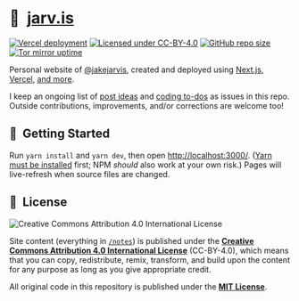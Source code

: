# 🏡&nbsp;&nbsp;[jarv.is](https://jarv.is/)

[![Vercel deployment](https://img.shields.io/github/deployments/jakejarvis/jarv.is/production?label=vercel&logo=vercel&logoColor=white)](https://vercel.com/deployments/jarv.is)
[![Licensed under CC-BY-4.0](https://img.shields.io/badge/license-CC--BY--4.0-fb7828?logo=creative-commons&logoColor=white)](https://creativecommons.org/licenses/by/4.0/)
[![GitHub repo size](https://img.shields.io/github/repo-size/jakejarvis/jarv.is?color=009cdf&label=repo%20size&logo=git&logoColor=white)](https://github.com/jakejarvis/jarv.is)
[![Tor mirror uptime](https://img.shields.io/uptimerobot/ratio/m788172098-a4fcb769c8779f9a37a60775?color=7e4798&label=tor%20mirror&logo=tor-project&logoColor=white)](http://jarvis2i2vp4j4tbxjogsnqdemnte5xhzyi7hziiyzxwge3hzmh57zad.onion/)

Personal website of [@jakejarvis](https://github.com/jakejarvis), created and deployed using [Next.js](https://nextjs.org/), [Vercel](https://vercel.com/), [and more](https://jarv.is/humans.txt).

I keep an ongoing list of [post ideas](https://github.com/jakejarvis/jarv.is/issues/1) and [coding to-dos](https://github.com/jakejarvis/jarv.is/issues/11) as issues in this repo. Outside contributions, improvements, and/or corrections are welcome too!

## 🧶&nbsp;&nbsp;Getting Started

Run `yarn install` and `yarn dev`, then open [http://localhost:3000/](http://localhost:3000/). ([Yarn must be installed](https://yarnpkg.com/en/docs/install) first; NPM _should_ also work at your own risk.) Pages will live-refresh when source files are changed.

## 📜&nbsp;&nbsp;License

![Creative Commons Attribution 4.0 International License](https://raw.githubusercontent.com/creativecommons/cc-cert-core/master/images/cc-by-88x31.png "CC BY")

Site content (everything in [`/notes`](notes/)) is published under the [**Creative Commons Attribution 4.0 International License**](LICENSE) (CC-BY-4.0), which means that you can copy, redistribute, remix, transform, and build upon the content for any purpose as long as you give appropriate credit.

All original code in this repository is published under the [**MIT License**](https://opensource.org/licenses/MIT).
